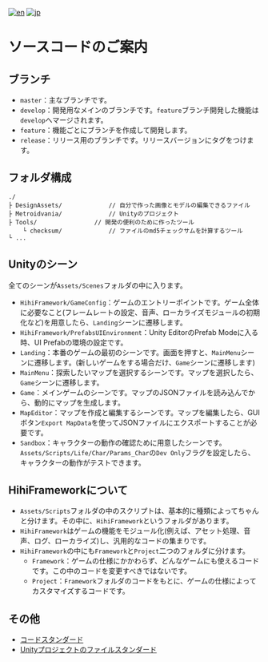 [![en](https://img.shields.io/badge/lang-en-red.svg)](./SourceCodeGuide.md)
[![jp](https://img.shields.io/badge/lang-jp-green.svg)](./SourceCodeGuide.jp.md)

# ソースコードのご案内

## ブランチ

* `master`：主なブランチです。
* `develop`：開発用なメインのブランチです。`feature`ブランチ開発した機能は`develop`へマージされます。
* `feature`：機能ごとにブランチを作成して開発します。
* `release`：リリース用のブランチです。リリースバージョンにタグをつけます。

## フォルダ構成

```
./
├ DesignAssets/				// 自分で作った画像とモデルの編集できるファイル
├ Metroidvania/				// Unityのプロジェクト
├ Tools/				// 開発の便利のために作ったツール
    └ checksum/				// ファイルのmd5チェックサムを計算するツール
└ ...
```

## Unityのシーン

全てのシーンが`Assets/Scenes`フォルダの中に入ります。

* `HihiFramework/GameConfig`：ゲームのエントリーポイントです。ゲーム全体に必要なこと(フレームレートの設定、音声、ローカライズモジュールの初期化など)を用意したら、`Landing`シーンに遷移します。
* `HihiFramework/PrefabsUIEnvironment`：Unity EditorのPrefab Modeに入る時、UI Prefabの環境の設定です。
* `Landing`：本番のゲームの最初のシーンです。画面を押すと、`MainMenu`シーンに遷移します。(新しいゲームをする場合だけ、`Game`シーンに遷移します)
* `MainMenu`：探索したいマップを選択するシーンです。マップを選択したら、`Game`シーンに遷移します。
* `Game`：メインゲームのシーンです。マップのJSONファイルを読み込んでから、動的にマップを生成します。
* `MapEditor`：マップを作成と編集するシーンです。マップを編集したら、GUIボタン`Export MapData`を使ってJSONファイルにエクスポートすることが必要です。
* `Sandbox`：キャラクターの動作の確認ために用意したシーンです。`Assets/Scripts/Life/Char/Params_Char`の`Dev Only`フラグを設定したら、キャラクターの動作がテストできます。

## HihiFrameworkについて

* `Assets/Scripts`フォルダの中のスクリプトは、基本的に種類によってちゃんと分けます。その中に、`HihiFramework`というフォルダがあります。
* `HihiFramework`はゲームの機能をモジュール化(例えば、アセット処理、音声、ログ、ローカライズ)し、汎用的なコードの集まりです。
* `HihiFramework`の中にも`Framework`と`Project`二つのフォルダに分けます。
	* `Framework`：ゲームの仕様にかかわらず、どんなゲームにも使えるコードです。この中のコードを変更すべきではないです。
	* `Project`：`Framework`フォルダのコードをもとに、ゲームの仕様によってカスタマイズするコードです。

## その他

* [コードスタンダード](./Metroidvania/Assets/Documents/HihiFramework/CodeStandard.md)
* [Unityプロジェクトのファイルスタンダード](./Metroidvania/Assets/Documents/HihiFramework/UnityProjectFileStandard.md)